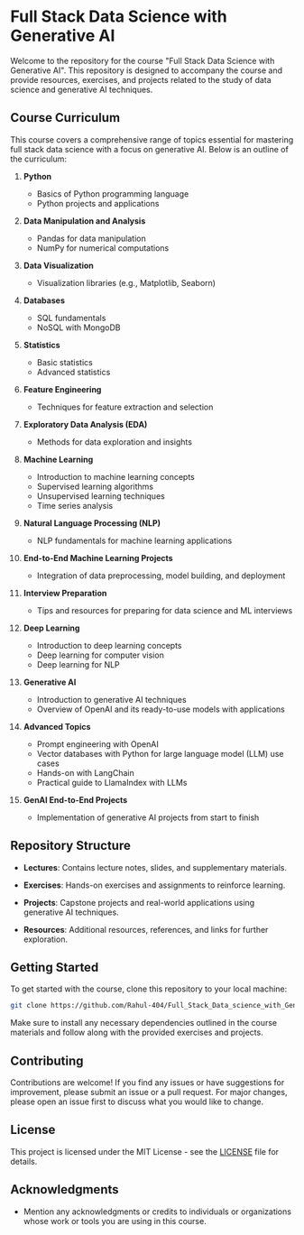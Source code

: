 # Full Stack Data Science with Generative AI

Welcome to the repository for the course "Full Stack Data Science with Generative AI". This repository is designed to accompany the course and provide resources, exercises, and projects related to the study of data science and generative AI techniques.

## Course Curriculum

This course covers a comprehensive range of topics essential for mastering full stack data science with a focus on generative AI. Below is an outline of the curriculum:

1. **Python**
   - Basics of Python programming language
   - Python projects and applications

2. **Data Manipulation and Analysis**
   - Pandas for data manipulation
   - NumPy for numerical computations

3. **Data Visualization**
   - Visualization libraries (e.g., Matplotlib, Seaborn)

4. **Databases**
   - SQL fundamentals
   - NoSQL with MongoDB

5. **Statistics**
   - Basic statistics
   - Advanced statistics

6. **Feature Engineering**
   - Techniques for feature extraction and selection

7. **Exploratory Data Analysis (EDA)**
   - Methods for data exploration and insights

8. **Machine Learning**
   - Introduction to machine learning concepts
   - Supervised learning algorithms
   - Unsupervised learning techniques
   - Time series analysis

9. **Natural Language Processing (NLP)**
   - NLP fundamentals for machine learning applications

10. **End-to-End Machine Learning Projects**
    - Integration of data preprocessing, model building, and deployment

11. **Interview Preparation**
    - Tips and resources for preparing for data science and ML interviews

12. **Deep Learning**
    - Introduction to deep learning concepts
    - Deep learning for computer vision
    - Deep learning for NLP

13. **Generative AI**
    - Introduction to generative AI techniques
    - Overview of OpenAI and its ready-to-use models with applications

14. **Advanced Topics**
    - Prompt engineering with OpenAI
    - Vector databases with Python for large language model (LLM) use cases
    - Hands-on with LangChain
    - Practical guide to LlamaIndex with LLMs

15. **GenAI End-to-End Projects**
    - Implementation of generative AI projects from start to finish

## Repository Structure

- **Lectures**: Contains lecture notes, slides, and supplementary materials.
  
- **Exercises**: Hands-on exercises and assignments to reinforce learning.
  
- **Projects**: Capstone projects and real-world applications using generative AI techniques.
  
- **Resources**: Additional resources, references, and links for further exploration.

## Getting Started

To get started with the course, clone this repository to your local machine:

```bash
git clone https://github.com/Rahul-404/Full_Stack_Data_science_with_Generative_AI.git
```

Make sure to install any necessary dependencies outlined in the course materials and follow along with the provided exercises and projects.

## Contributing

Contributions are welcome! If you find any issues or have suggestions for improvement, please submit an issue or a pull request. For major changes, please open an issue first to discuss what you would like to change.

## License

This project is licensed under the MIT License - see the [LICENSE](LICENSE) file for details.

## Acknowledgments

- Mention any acknowledgments or credits to individuals or organizations whose work or tools you are using in this course.
